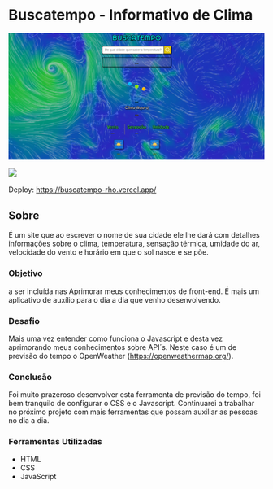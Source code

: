 # Buscatempo - Informativo de Clima

![](./assets/img/telabuscatempo2.png)

![](./assets/img/telagifbuscatempo.gif)

Deploy: https://buscatempo-rho.vercel.app/

## Sobre

É um site que ao escrever o nome de sua cidade ele lhe dará com detalhes informações sobre o clima, temperatura, sensação térmica, umidade do ar, velocidade do vento e horário em que o sol nasce e se põe.

### Objetivo
a ser incluída nas
Aprimorar meus conhecimentos de front-end. É mais um aplicativo de auxílio para o dia a dia que venho desenvolvendo.

### Desafio

Mais uma vez entender como funciona o Javascript e desta vez aprimorando meus conhecimentos sobre API´s. Neste caso é um de previsão do tempo o OpenWeather (https://openweathermap.org/).

### Conclusão

Foi muito prazeroso desenvolver esta ferramenta de previsão do tempo, foi bem tranquilo de configurar o CSS e o Javascript. Continuarei a trabalhar no próximo projeto com mais ferramentas que possam auxiliar as pessoas no dia a dia.

### Ferramentas Utilizadas

- HTML
- CSS
- JavaScript